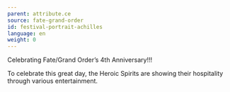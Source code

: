 ```yaml
---
parent: attribute.ce
source: fate-grand-order
id: festival-portrait-achilles
language: en
weight: 0
---
```


Celebrating Fate/Grand Order’s 4th Anniversary!!!

To celebrate this great day, the Heroic Spirits are showing their hospitality through various entertainment.
